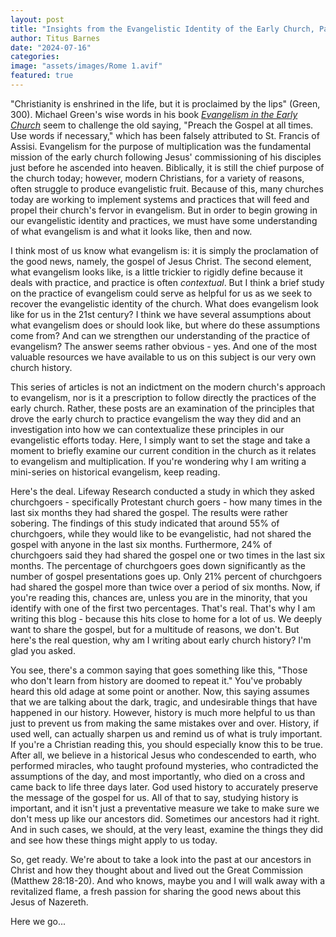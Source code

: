 ```yaml
---
layout: post
title: "Insights from the Evangelistic Identity of the Early Church, Part 1"
author: Titus Barnes
date: "2024-07-16"
categories:
image: "assets/images/Rome 1.avif"
featured: true
---
```


"Christianity is enshrined in the life, but it is proclaimed by the lips" (Green, 300). Michael Green's wise words in his book [_Evangelism in the Early Church_](https://www.amazon.com/Evangelism-Early-Church-Michael-Green/dp/0802827683/ref=sr_1_1?crid=3RDCI4BALEHVC&dib=eyJ2IjoiMSJ9.aSaBfIh7586dWzxpOnNhHxY2dCjlN552akKWqhks3exWQUvYHJvrXuS178Xl1FrJ5MOB644mXwijDwrww1ktBFFiZ0Sp_nhnzvub2DWeNI5dviL2xzxn7tpOGXzNYK64VZJqR2a1WC8YRbju1-jJ3XZ7s_JMwyIjIfgXK4-3QCgBC5BjOKjI8wLjWcviF9v6AB3wxikGQaDZdElUoKOwl0tinPHBxRnDjI0HRVvT8Ek.o9WbTFszofayhkcShV_EKKJEspIjNYvoLOw9TAHY8fQ&dib_tag=se&keywords=evangelism+in+the+early+church&qid=1720812665&s=books&sprefix=evangelism+in+the+early+church%2Cstripbooks%2C83&sr=1-1) seem to challenge the old saying, "Preach the Gospel at all times. Use words if necessary," which has been falsely attributed to St. Francis of Assisi. Evangelism for the purpose of multiplication was the fundamental mission of the early church following Jesus' commissioning of his disciples just before he ascended into heaven. Biblically, it is still the chief purpose of the church today; however, modern Christians, for a variety of reasons, often struggle to produce evangelistic fruit. Because of this, many churches today are working to implement systems and practices that will feed and propel their church's fervor in evangelism. But in order to begin growing in our evangelistic identity and practices, we must have some understanding of what evangelism is and what it looks like, then and now.

I think most of us know what evangelism is: it is simply the proclamation of the good news, namely, the gospel of Jesus Christ. The second element, what evangelism looks like, is a little trickier to rigidly define because it deals with practice, and practice is often _contextual_. But I think a brief study on the practice of evangelism could serve as helpful for us as we seek to recover the evangelistic identity of the church. What does evangelism look like for us in the 21st century? I think we have several assumptions about what evangelism does or should look like, but where do these assumptions come from? And can we strengthen our understanding of the practice of evangelism? The answer seems rather obvious - yes. And one of the most valuable resources we have available to us on this subject is our very own church history.

This series of articles is not an indictment on the modern church's approach to evangelism, nor is it a prescription to follow directly the practices of the early church. Rather, these posts are an examination of the principles that drove the early church to practice evangelism the way they did and an investigation into how we can contextualize these principles in our evangelistic efforts today. Here, I simply want to set the stage and take a moment to briefly examine our current condition in the church as it relates to evangelism and multiplication. If you're wondering why I am writing a mini-series on historical evangelism, keep reading.

Here's the deal. Lifeway Research conducted a study in which they asked churchgoers - specifically Protestant church goers - how many times in the last six months they had shared the gospel. The results were rather sobering. The findings of this study indicated that around 55% of churchgoers, while they would like to be evangelistic, had not shared the gospel with anyone in the last six months. Furthermore, 24% of churchgoers said they had shared the gospel one or two times in the last six months. The percentage of churchgoers goes down significantly as the number of gospel presentations goes up. Only 21% percent of churchgoers had shared the gospel more than twice over a period of six months. Now, if you're reading this, chances are, unless you are in the minority, that you identify with one of the first two percentages. That's real. That's why I am writing this blog - because this hits close to home for a lot of us. We deeply want to share the gospel, but for a multitude of reasons, we don't.  But here's the real question, why am I writing about early church history? I'm glad you asked.

You see, there's a common saying that goes something like this, "Those who don't learn from history are doomed to repeat it." You've probably heard this old adage at some point or another. Now, this saying assumes that we are talking about the dark, tragic, and undesirable things that have happened in our history. However, history is much more helpful to us than just to prevent us from making the same mistakes over and over. History, if used well, can actually sharpen us and remind us of what is truly important. If you're a Christian reading this, you should especially know this to be true. After all, we believe in a historical Jesus who condescended to earth, who performed miracles, who taught profound mysteries, who contradicted the assumptions of the day, and most importantly, who died on a cross and came back to life three days later. God used history to accurately preserve the message of the gospel for us. All of that to say, studying history is important, and it isn't just a preventative measure we take to make sure we don't mess up like our ancestors did. Sometimes our ancestors had it right. And in such cases, we should, at the very least, examine the things they did and see how these things might apply to us today.

So, get ready. We're about to take a look into the past at our ancestors in Christ and how they thought about and lived out the Great Commission (Matthew 28:18-20). And who knows, maybe you and I will walk away with a revitalized flame, a fresh passion for sharing the good news about this Jesus of Nazereth. 

Here we go...